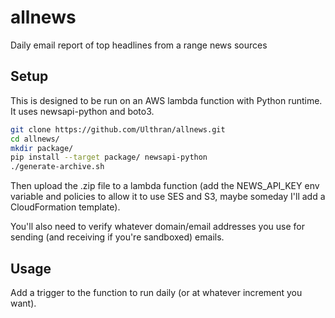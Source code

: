# allnews
Daily email report of top headlines from a range news sources

## Setup

This is designed to be run on an AWS lambda function with Python runtime. It uses newsapi-python and boto3.

```bash
git clone https://github.com/Ulthran/allnews.git
cd allnews/
mkdir package/
pip install --target package/ newsapi-python
./generate-archive.sh
```

Then upload the .zip file to a lambda function (add the NEWS_API_KEY env variable and policies to allow it to use SES and S3, maybe someday I'll add a CloudFormation template).

You'll also need to verify whatever domain/email addresses you use for sending (and receiving if you're sandboxed) emails.

## Usage

Add a trigger to the function to run daily (or at whatever increment you want).